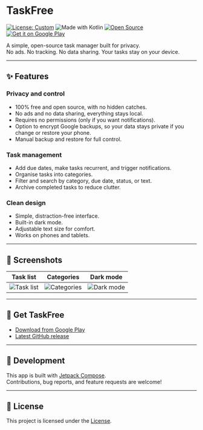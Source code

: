 # TaskFree

[![License: Custom](https://img.shields.io/badge/license-Custom-blue.svg)](./CUSTOM-LICENSE.txt)
![Made with Kotlin](https://img.shields.io/badge/Made%20with-Kotlin-purple.svg)
[![Open Source](https://img.shields.io/badge/Open%20Source-❤-brightgreen.svg)](https://github.com/app-muon/AndroidTaskFree)
[![Get it on Google Play](https://img.shields.io/badge/Google%20Play-TaskFree-black.svg?logo=googleplay)](https://play.google.com/store/apps/details?id=com.taskfree.app)

A simple, open-source task manager built for privacy.  
No ads. No tracking. No data sharing. Your tasks stay on your device.

---

## ✨ Features

### Privacy and control
- 100% free and open source, with no hidden catches.  
- No ads and no data sharing, everything stays local.  
- Requires no permissions (only if you want notifications).  
- Option to encrypt Google backups, so your data stays private if you change or restore your phone.  
- Manual backup and restore for full control.  

### Task management
- Add due dates, make tasks recurrent, and trigger notifications.  
- Organise tasks into categories.  
- Filter and search by category, due date, status, or text.  
- Archive completed tasks to reduce clutter.  

### Clean design
- Simple, distraction-free interface.  
- Built-in dark mode.  
- Adjustable text size for comfort.  
- Works on phones and tablets.  

---

## 📱 Screenshots

| Task list | Categories | Dark mode |
|-----------|------------|-----------|
| ![Task list](docs/images/screen1.png) | ![Categories](docs/images/screen2.png) | ![Dark mode](docs/images/screen3.png) |

---

## 🚀 Get TaskFree

- [Download from Google Play](https://play.google.com/store/apps/details?id=com.taskfree.app)  
- [Latest GitHub release](https://github.com/app-muon/AndroidTaskFree/releases)  

---

## 🔧 Development

This app is built with [Jetpack Compose](https://developer.android.com/jetpack/compose).  
Contributions, bug reports, and feature requests are welcome!  

---

## 📄 License

This project is licensed under the [License](https://github.com/app-muon/AndroidTaskFree/blob/main/CUSTOM_LICENCE.txt).


